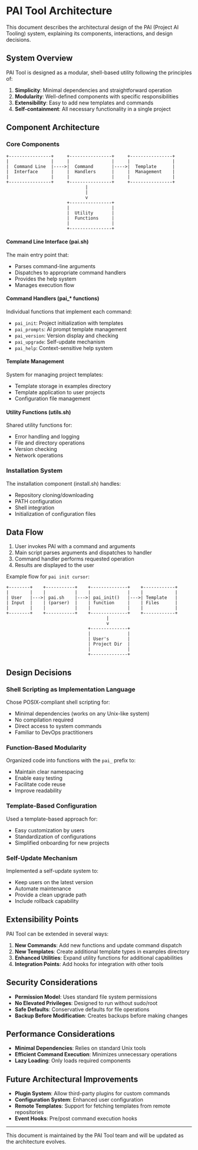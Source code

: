 # PAI Tool Architecture

This document describes the architectural design of the PAI (Project AI Tooling) system, explaining its components, interactions, and design decisions.

## System Overview

PAI Tool is designed as a modular, shell-based utility following the principles of:

1. **Simplicity**: Minimal dependencies and straightforward operation
2. **Modularity**: Well-defined components with specific responsibilities
3. **Extensibility**: Easy to add new templates and commands
4. **Self-containment**: All necessary functionality in a single project

## Component Architecture

### Core Components

```
+----------------+     +----------------+     +----------------+
|                |     |                |     |                |
|  Command Line  |---->|  Command       |---->|  Template      |
|  Interface     |     |  Handlers      |     |  Management    |
|                |     |                |     |                |
+----------------+     +----------------+     +----------------+
                              |
                              |
                              v
                       +----------------+
                       |                |
                       |  Utility       |
                       |  Functions     |
                       |                |
                       +----------------+
```

#### Command Line Interface (pai.sh)

The main entry point that:
- Parses command-line arguments
- Dispatches to appropriate command handlers
- Provides the help system
- Manages execution flow

#### Command Handlers (pai_* functions)

Individual functions that implement each command:
- `pai_init`: Project initialization with templates
- `pai_prompts`: AI prompt template management
- `pai_version`: Version display and checking
- `pai_upgrade`: Self-update mechanism
- `pai_help`: Context-sensitive help system

#### Template Management

System for managing project templates:
- Template storage in examples directory
- Template application to user projects
- Configuration file management

#### Utility Functions (utils.sh)

Shared utility functions for:
- Error handling and logging
- File and directory operations
- Version checking
- Network operations

### Installation System

The installation component (install.sh) handles:
- Repository cloning/downloading
- PATH configuration
- Shell integration
- Initialization of configuration files

## Data Flow

1. User invokes PAI with a command and arguments
2. Main script parses arguments and dispatches to handler
3. Command handler performs requested operation
4. Results are displayed to the user

Example flow for `pai init cursor`:

```
+--------+    +-----------+    +--------------+    +------------+
|        |    |           |    |              |    |            |
| User   |--->| pai.sh    |--->| pai_init()   |--->| Template   |
| Input  |    | (parser)  |    | function     |    | Files      |
|        |    |           |    |              |    |            |
+--------+    +-----------+    +--------------+    +------------+
                                      |
                                      v
                               +--------------+
                               |              |
                               | User's       |
                               | Project Dir  |
                               |              |
                               +--------------+
```

## Design Decisions

### Shell Scripting as Implementation Language

Chose POSIX-compliant shell scripting for:
- Minimal dependencies (works on any Unix-like system)
- No compilation required
- Direct access to system commands
- Familiar to DevOps practitioners

### Function-Based Modularity

Organized code into functions with the `pai_` prefix to:
- Maintain clear namespacing
- Enable easy testing
- Facilitate code reuse
- Improve readability

### Template-Based Configuration

Used a template-based approach for:
- Easy customization by users
- Standardization of configurations
- Simplified onboarding for new projects

### Self-Update Mechanism

Implemented a self-update system to:
- Keep users on the latest version
- Automate maintenance
- Provide a clean upgrade path
- Include rollback capability

## Extensibility Points

PAI Tool can be extended in several ways:

1. **New Commands**: Add new functions and update command dispatch
2. **New Templates**: Create additional template types in examples directory
3. **Enhanced Utilities**: Expand utility functions for additional capabilities
4. **Integration Points**: Add hooks for integration with other tools

## Security Considerations

- **Permission Model**: Uses standard file system permissions
- **No Elevated Privileges**: Designed to run without sudo/root
- **Safe Defaults**: Conservative defaults for file operations
- **Backup Before Modification**: Creates backups before making changes

## Performance Considerations

- **Minimal Dependencies**: Relies on standard Unix tools
- **Efficient Command Execution**: Minimizes unnecessary operations
- **Lazy Loading**: Only loads required components

## Future Architectural Improvements

- **Plugin System**: Allow third-party plugins for custom commands
- **Configuration System**: Enhanced user configuration
- **Remote Templates**: Support for fetching templates from remote repositories
- **Event Hooks**: Pre/post command execution hooks

---

This document is maintained by the PAI Tool team and will be updated as the architecture evolves.
